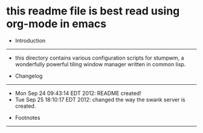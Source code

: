 
this readme file is best read using org-mode in emacs
=====================================================

* Introduction
---------------------
- this directory contains various configuration scripts for stumpwm, a wonderfully powerful tiling window manager written in common lisp.
  
* Changelog
----------------
- Mon Sep 24 09:43:14 EDT 2012: README created!
- Tue Sep 25 18:10:17 EDT 2012: changed the way the swank server is created.

* Footnotes
----------------
